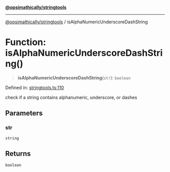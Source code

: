 [**@opsimathically/stringtools**](../README.md)

***

[@opsimathically/stringtools](../README.md) / isAlphaNumericUnderscoreDashString

# Function: isAlphaNumericUnderscoreDashString()

> **isAlphaNumericUnderscoreDashString**(`str`): `boolean`

Defined in: [stringtools.ts:110](https://github.com/opsimathically/stringtools/blob/5714d320fcdf7327680edd07bd6d383b6db26812/src/stringtools.ts#L110)

check if a string contains alphanumeric, underscore, or dashes

## Parameters

### str

`string`

## Returns

`boolean`
